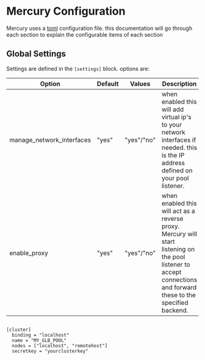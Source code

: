 # Mercury Configuration

Mercury uses a [toml](https://github.com/toml-lang/toml) configuration file.
this documentation will go through each section to explain the configurable items of each section

## Global Settings
Settings are defined in the `[settings]` block.
options are:

Option | Default | Values | Description
--- | --- | --- | ---
manage_network_interfaces | "yes" | "yes"/"no" | when enabled this will add virtual ip's to your network interfaces if needed. this is the IP address defined on your pool listener.
enable_proxy              | "yes" | "yes"/"no" | when enabled this will act as a reverse proxy. Mercury will start listening on the pool listener to accept connections and forward these to the specified backend.

##
```
[cluster]
  binding = "localhost"
  name = "MY_GLB_POOL"
  nodes = ["localhost", "remotehost"]
  secretkey = "yourclusterkey"
```
